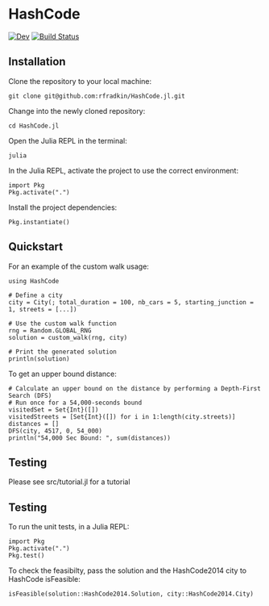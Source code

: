 # HashCode

[![Dev](https://img.shields.io/badge/docs-dev-blue.svg)](https://rfradkin.github.io/HashCode.jl/dev/)
[![Build Status](https://github.com/rfradkin/HashCode.jl/actions/workflows/CI.yml/badge.svg?branch=main)](https://github.com/rfradkin/HashCode.jl/actions/workflows/CI.yml?query=branch%3Amain)

## Installation
Clone the repository to your local machine:
```
git clone git@github.com:rfradkin/HashCode.jl.git
```
Change into the newly cloned repository:
```
cd HashCode.jl
```
Open the Julia REPL in the terminal:
```
julia
```
In the Julia REPL, activate the project to use the correct environment:
```
import Pkg
Pkg.activate(".")
```
Install the project dependencies:
```
Pkg.instantiate()
```
## Quickstart
For an example of the custom walk usage:
```
using HashCode

# Define a city
city = City(; total_duration = 100, nb_cars = 5, starting_junction = 1, streets = [...])

# Use the custom walk function
rng = Random.GLOBAL_RNG
solution = custom_walk(rng, city)

# Print the generated solution
println(solution)
```
To get an upper bound distance:
```
# Calculate an upper bound on the distance by performing a Depth-First Search (DFS)
# Run once for a 54,000-seconds bound
visitedSet = Set{Int}([])
visitedStreets = [Set{Int}([]) for i in 1:length(city.streets)]
distances = []
DFS(city, 4517, 0, 54_000)
println("54,000 Sec Bound: ", sum(distances))
```
## Testing
Please see src/tutorial.jl for a tutorial

## Testing
To run the unit tests, in a Julia REPL:
```
import Pkg
Pkg.activate(".")
Pkg.test()
```
To check the feasibilty, pass the solution and the HashCode2014 city to HashCode isFeasible:
```
isFeasible(solution::HashCode2014.Solution, city::HashCode2014.City)
```